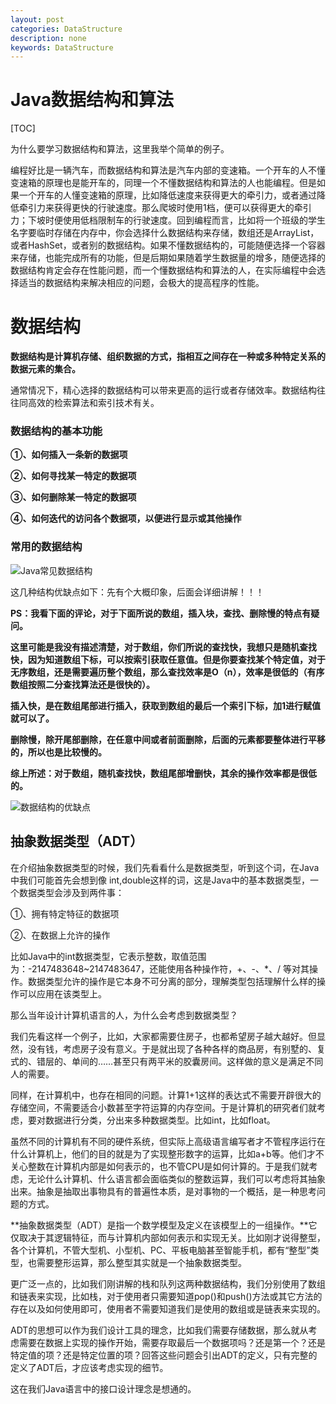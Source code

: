 ```yaml
---
layout: post
categories: DataStructure
description: none
keywords: DataStructure
---
```


# Java数据结构和算法

[TOC]

为什么要学习数据结构和算法，这里我举个简单的例子。

编程好比是一辆汽车，而数据结构和算法是汽车内部的变速箱。一个开车的人不懂变速箱的原理也是能开车的，同理一个不懂数据结构和算法的人也能编程。但是如果一个开车的人懂变速箱的原理，比如降低速度来获得更大的牵引力，或者通过降低牵引力来获得更快的行驶速度。那么爬坡时使用1档，便可以获得更大的牵引力；下坡时便使用低档限制车的行驶速度。回到编程而言，比如将一个班级的学生名字要临时存储在内存中，你会选择什么数据结构来存储，数组还是ArrayList，或者HashSet，或者别的数据结构。如果不懂数据结构的，可能随便选择一个容器来存储，也能完成所有的功能，但是后期如果随着学生数据量的增多，随便选择的数据结构肯定会存在性能问题，而一个懂数据结构和算法的人，在实际编程中会选择适当的数据结构来解决相应的问题，会极大的提高程序的性能。

# 数据结构

**数据结构是计算机存储、组织数据的方式，指相互之间存在一种或多种特定关系的数据元素的集合。**

通常情况下，精心选择的数据结构可以带来更高的运行或者存储效率。数据结构往往同高效的检索算法和索引技术有关。

### 数据结构的基本功能

**①、如何插入一条新的数据项**

**②、如何寻找某一特定的数据项**

**③、如何删除某一特定的数据项**

**④、如何迭代的访问各个数据项，以便进行显示或其他操作**

### 常用的数据结构

![Java常见数据结构](png\Java\Java常见数据结构.png)

这几种结构优缺点如下：先有个大概印象，后面会详细讲解！！！

**PS：我看下面的评论，对于下面所说的数组，插入块，查找、删除慢的特点有疑问。**

**这里可能是我没有描述清楚，对于数组，你们所说的查找快，我想只是随机查找快，因为知道数组下标，可以按索引获取任意值。但是你要查找某个特定值，对于无序数组，还是需要遍历整个数组，那么查找效率是O（n），效率是很低的（有序数组按照二分查找算法还是很快的）。**

**插入快，是在数组尾部进行插入，获取到数组的最后一个索引下标，加1进行赋值就可以了。**

**删除慢，除开尾部删除，在任意中间或者前面删除，后面的元素都要整体进行平移的，所以也是比较慢的。**

**综上所述：对于数组，随机查找快，数组尾部增删快，其余的操作效率都是很低的。**

![数据结构的优缺点](png\Java\数据结构的优缺点.png)

## 抽象数据类型（ADT）

在介绍抽象数据类型的时候，我们先看看什么是数据类型，听到这个词，在Java中我们可能首先会想到像 int,double这样的词，这是Java中的基本数据类型，一个数据类型会涉及到两件事：

①、拥有特定特征的数据项

②、在数据上允许的操作

比如Java中的int数据类型，它表示整数，取值范围为：-2147483648~2147483647，还能使用各种操作符，+、-、*、/ 等对其操作。数据类型允许的操作是它本身不可分离的部分，理解类型包括理解什么样的操作可以应用在该类型上。

那么当年设计计算机语言的人，为什么会考虑到数据类型？

我们先看这样一个例子，比如，大家都需要住房子，也都希望房子越大越好。但显然，没有钱，考虑房子没有意义。于是就出现了各种各样的商品房，有别墅的、复式的、错层的、单间的……甚至只有两平米的胶囊房间。这样做的意义是满足不同人的需要。

同样，在计算机中，也存在相同的问题。计算1+1这样的表达式不需要开辟很大的存储空间，不需要适合小数甚至字符运算的内存空间。于是计算机的研究者们就考虑，要对数据进行分类，分出来多种数据类型。比如int，比如float。

虽然不同的计算机有不同的硬件系统，但实际上高级语言编写者才不管程序运行在什么计算机上，他们的目的就是为了实现整形数字的运算，比如a+b等。他们才不关心整数在计算机内部是如何表示的，也不管CPU是如何计算的。于是我们就考虑，无论什么计算机、什么语言都会面临类似的整数运算，我们可以考虑将其抽象出来。抽象是抽取出事物具有的普遍性本质，是对事物的一个概括，是一种思考问题的方式。

**抽象数据类型（ADT）是指一个数学模型及定义在该模型上的一组操作。**它仅取决于其逻辑特征，而与计算机内部如何表示和实现无关。比如刚才说得整型，各个计算机，不管大型机、小型机、PC、平板电脑甚至智能手机，都有“整型”类型，也需要整形运算，那么整型其实就是一个抽象数据类型。

更广泛一点的，比如我们刚讲解的栈和队列这两种数据结构，我们分别使用了数组和链表来实现，比如栈，对于使用者只需要知道pop()和push()方法或其它方法的存在以及如何使用即可，使用者不需要知道我们是使用的数组或是链表来实现的。

ADT的思想可以作为我们设计工具的理念，比如我们需要存储数据，那么就从考虑需要在数据上实现的操作开始，需要存取最后一个数据项吗？还是第一个？还是特定值的项？还是特定位置的项？回答这些问题会引出ADT的定义，只有完整的定义了ADT后，才应该考虑实现的细节。

这在我们Java语言中的接口设计理念是想通的。